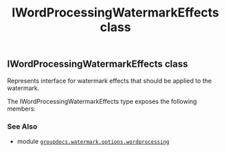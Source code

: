 ﻿---
title: IWordProcessingWatermarkEffects class
second_title: GroupDocs.Watermark for Python via .NET API References
description: 
type: docs
url: /python-net/groupdocs.watermark.options.wordprocessing/iwordprocessingwatermarkeffects/
is_root: false
weight: 10
---

## IWordProcessingWatermarkEffects class

Represents interface for watermark effects that should be applied to the watermark.



The IWordProcessingWatermarkEffects type exposes the following members:


### See Also
* module [`groupdocs.watermark.options.wordprocessing`](..)
